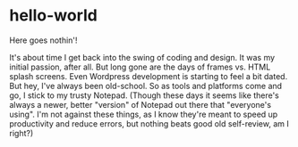 # hello-world
Here goes nothin'!

It's about time I get back into the swing of coding and design. It was my initial passion, after all. But long gone are the days of frames vs. HTML splash screens. Even Wordpress development is starting to feel a bit dated. But hey, I've always been old-school. So as tools and platforms come and go, I stick to my trusty Notepad. (Though these days it seems like there's always a newer, better "version" of Notepad out there that "everyone's using". I'm not against these things, as I know they're meant to speed up productivity and reduce errors, but nothing beats good old self-review, am I right?)
